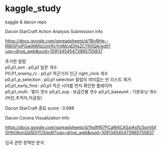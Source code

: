 # kaggle_study
kaggle & dacon repo

Dacon StarCraft Action Analysis Submission Info

https://docs.google.com/spreadsheets/d/1BvNHe--RWGPxjPGwlAWltzUm1fxYmMcqDHsZCYKIIQA/edit?usp=drive_web&ouid=109134545473965755837

추가한 컬럼  
 p0,p1_wm : p0,p1 일꾼 개수  
 P0,P1_enemy_rc : p0,p1 적군기지 인근 right_click 개수  
 p0,p1_p_selection : p0,p1 selection 컬럼의 의미없는 빈 리스트 제거  
 p0,p1_early_find : p0,p1 적군 시야를 먼저 확인한 플레이어  
 p0,p1_multi : 멀티 갯수
 p0,p1_sup : 보급건물 갯수
 p0,p1_baseunit : 기본유닛 개수 (마린,추적자,저글링)
 
Dacon StarCraft 종료 score : 0.698

Dacon Corona Visualization Info

https://docs.google.com/spreadsheets/d/1hdfjf67PCaW4CASxjAsfU3pnVbfOHhOkonQdSDjYClI/edit?usp=drive_web&ouid=109134545473965755837

입국 관련 정책만 분석

